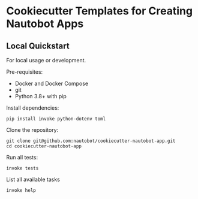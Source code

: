# Cookiecutter Templates for Creating Nautobot Apps

## Local Quickstart

For local usage or development.

Pre-requisites:

- Docker and Docker Compose
- git
- Python 3.8+ with pip

Install dependencies:

```shell
pip install invoke python-dotenv toml
```

Clone the repository:

```shell
git clone git@github.com:nautobot/cookiecutter-nautobot-app.git
cd cookiecutter-nautobot-app
```

Run all tests:

```shell
invoke tests
```

List all available tasks

```shell
invoke help
```
